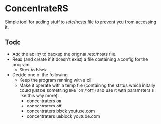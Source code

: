 # ConcentrateRS

Simple tool for adding stuff to /etc/hosts file to prevent you from accessing it.

## Todo

- Add the ability to backup the original /etc/hosts file.
- Read (and create if it doesn't exist) a file containing a config for the program.
  - Sites to block
- Decide one of the following
  - Keep the program running with a cli
  - Make it operate with a temp file (containing the status which initally
  could just be something like 'on'/'off') and use it with parameters (I like
  this way more).
    - concentraters on
    - concentraters off
    - concentraters block youtube.com
    - concentraters unblock youtube.com
